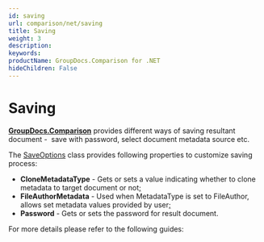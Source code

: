 ```yaml
---
id: saving
url: comparison/net/saving
title: Saving
weight: 3
description: 
keywords: 
productName: GroupDocs.Comparison for .NET
hideChildren: False
---
```

# Saving

**[GroupDocs.Comparison](https://products.groupdocs.com/comparison/net)** provides different ways of saving resultant document -  save with password, select document metadata source etc.

The [SaveOptions](https://apireference.groupdocs.com/net/comparison/groupdocs.comparison.options/saveoptions) class provides following properties to customize saving process:

*   **CloneMetadataType** - Gets or sets a value indicating whether to clone metadata to target document or not[;](https://wiki.lisbon.dynabic.com/display/comparison/Set+password+for+resultant+document)
*   **FileAuthorMetadata** - Used when MetadataType is set to FileAuthor, allows set metadata values provided by user[;](https://wiki.lisbon.dynabic.com/display/comparison/Set+password+for+resultant+document)
*   **Password** - Gets or sets the password for result document.  
      
    

For more details please refer to the following guides:
